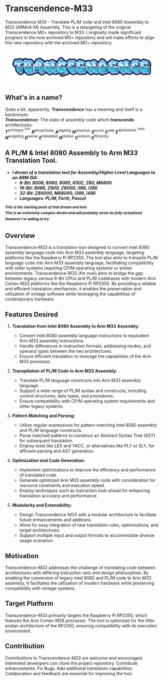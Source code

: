 # Transcendence-M33
Transcendence M33 - Translate PL/M code and Intel 8080 Assembly to M33 (ARMv8-M) Assembly. This is a retargeting of the original Transcendence M0+ repository to M33. I originally made significant progress in the now archived M0+ repository and will make efforts to align this new repository with the archived M0+ repository.

![](https://github.com/SaxonRah/Transcendence-M33/blob/main/Archive/imgs/Transcendence.gif)
## What's in a name?
Quite a bit, apparently. ***Transcendence*** has a meaning and itself is a backronym:    
***Transcendence:*** The state of assembly code which **transcends** architectures.  
***T***<sup>echnique <sup>(for)</sup></sup> ***R***<sup>etroactively</sup> ***A***<sup>dapting</sup> ***N***<sup>umerous</sup> ***S***<sup>ource</sup> ***C***<sup>ode</sup> ***E***<sup>xpressions <sup>(and)</sup></sup> ***N***<sup>avigating</sup> ***D***<sup>iverse</sup> ***E***<sup>mbedded</sup> ***N***<sup>otation</sup> ***C***<sup>ontexts</sup> ***E***<sup>fficiently</sup>

## A PL/M & Intel 8080 Assembly to Arm M33 Translation Tool.
- *__I dream of a translation tool for Assembly/Higher Level Languages to an ARM ISA:__*  
   - *__8-Bit: 8008, 8080, 8085, 6502, Z80, M6800__*  
   - *__16-Bit: 8086, Z800, Z8000, i186, i286__*  
   - *__32-Bit: Z80000, M68000, i386, i486__*
   - *__Languages: PL/M, Forth, Pascal__*

<sup>*__This is the starting point of that dream and tool.  
This is an extremely complex dream and will probably never be fully actualized.  
However I'm willing to try.__*</sup>

## Overview
Transcendence-M33 is a translation tool designed to convert Intel 8080 assembly language code into Arm M33 assembly language, targeting platforms like the Raspberry Pi RP2350. The tool also aims to transpile PL/M language code into Arm M33 assembly language, facilitating compatibility with older systems requiring CP/M operating systems or similar environments. Transcendence-M33 (for now) aims to bridge the gap between legacy various 8-Bit CPUs and PL/M codebases with modern Arm Cortex-M33 platforms like the Raspberry Pi RP2350. By providing a reliable and efficient translation mechanism, it enables the preservation and utilization of vintage software while leveraging the capabilities of contemporary hardware.  

## Features Desired
1. **Translation from Intel 8080 Assembly to Arm M33 Assembly:**
   - Convert Intel 8080 assembly language instructions to equivalent Arm M33 assembly instructions.
   - Handle differences in instruction formats, addressing modes, and operand types between the two architectures.
   - Ensure efficient translation to leverage the capabilities of the Arm M33 processor.
   
2. **Transpilation of PL/M Code to Arm M33 Assembly:**
   - Translate PL/M language constructs into Arm M33 assembly language.
   - Support a wide range of PL/M syntax and constructs, including control structures, data types, and procedures.
   - Ensure compatibility with CP/M operating system requirements and other legacy systems.

3. **Pattern Matching and Parsing:**
   - Utilize regular expressions for pattern matching Intel 8080 assembly and PL/M language constructs.
   - Parse matched patterns to construct an Abstract Syntax Tree (AST) for subsequent translation.
   - Employ tools like LEX and YACC, or alternatives like PLY or SLY, for efficient parsing and AST generation.

4. **Optimization and Code Generation:**
   - Implement optimizations to improve the efficiency and performance of translated code.
   - Generate optimized Arm M33 assembly code with consideration for resource constraints and execution speed.
   - Employ techniques such as instruction look-ahead for enhancing translation accuracy and performance.

5. **Modularity and Extensibility:**
   - Design Transcendence-M33 with a modular architecture to facilitate future enhancements and additions.
   - Allow for easy integration of new translation rules, optimizations, and target architectures.
   - Support multiple input and output formats to accommodate diverse usage scenarios.

## Motivation
Transcendence-M33 addresses the challenge of translating code between architectures with differing instruction sets and design philosophies. By enabling the conversion of legacy Intel 8080 and PL/M code to Arm M33 assembly, it facilitates the utilization of modern hardware while preserving compatibility with vintage systems.

## Target Platform
Transcendence-M33 primarily targets the Raspberry Pi RP2350, which features the Arm Cortex-M33 processor. The tool is optimized for the little-endian architecture of the RP2350, ensuring compatibility with its execution environment.

## Contribution
Contributions to Transcendence-M33 are welcome and encouraged. Interested developers can clone the project repository. Contribute enhancements. Fix Bugs. Add additional translation capabilities. Collaboration and feedback are essential for improving the tool.
